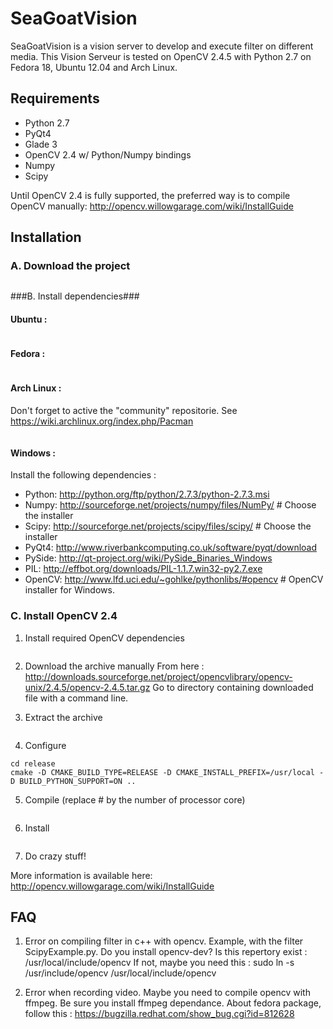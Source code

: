 SeaGoatVision
=============
SeaGoatVision is a vision server to develop and execute filter on different media.
This Vision Serveur is tested on OpenCV 2.4.5 with Python 2.7 on Fedora 18, Ubuntu 12.04 and Arch Linux.

Requirements
------------

 - Python 2.7
 - PyQt4
 - Glade 3
 - OpenCV 2.4 w/ Python/Numpy bindings
 - Numpy
 - Scipy

Until OpenCV 2.4 is fully supported, the preferred way is to compile OpenCV manually:
http://opencv.willowgarage.com/wiki/InstallGuide

Installation
------------
### A. Download the project ###
```git clone git://github.com/Octets/SeaGoatVision.git
```

###B. Install dependencies###
#### Ubuntu : ####
```sudo apt-get install python python-numpy python-scipy python-opencv python-protobuf protobuf-compiler python-pyside python-qt4 python-imaging
```

#### Fedora : ####
```sudo yum install python numpy scipy opencv-python protobuf-python protobuf protobuf-compiler python-pyside PyQT4 python-imaging
```

#### Arch Linux : ####
Don't forget to active the "community" repositorie. See https://wiki.archlinux.org/index.php/Pacman
```pacman -S python2 python2-numpy python2-scipy opencv protobuf protobuf-python python2-pyside python2-pyqt python2-imaging
```

#### Windows : ####
Install the following dependencies :

 - Python:     http://python.org/ftp/python/2.7.3/python-2.7.3.msi
 - Numpy: 	http://sourceforge.net/projects/numpy/files/NumPy/	# Choose the installer
 - Scipy:	http://sourceforge.net/projects/scipy/files/scipy/	# Choose the installer
 - PyQt4:	http://www.riverbankcomputing.co.uk/software/pyqt/download
 - PySide: 	http://qt-project.org/wiki/PySide_Binaries_Windows
 - PIL:		http://effbot.org/downloads/PIL-1.1.7.win32-py2.7.exe
 - OpenCV: 	http://www.lfd.uci.edu/~gohlke/pythonlibs/#opencv	# OpenCV installer for Windows.

### C. Install OpenCV 2.4 ###

1. Install required OpenCV dependencies
```sudo apt-get install cmake cmake-gui gcc pkg-config libavformat-dev libswscale-dev
```

2. Download the archive manually
	From here : http://downloads.sourceforge.net/project/opencvlibrary/opencv-unix/2.4.5/opencv-2.4.5.tar.gz
	Go to directory containing downloaded file with a command line.

3. Extract the archive
```tar -xvf OpenCV-2.4.5.tar.gz && cd OpenCV-2.4.5
```

4. Configure
```mkdir release
cd release
cmake -D CMAKE_BUILD_TYPE=RELEASE -D CMAKE_INSTALL_PREFIX=/usr/local -D BUILD_PYTHON_SUPPORT=ON ..
```

5. Compile (replace # by the number of processor core)
```make -j#
```

6. Install
```sudo make install
```

7. Do crazy stuff!

More information is available here: http://opencv.willowgarage.com/wiki/InstallGuide

FAQ
---

1. Error on compiling filter in c++ with opencv. Example, with the filter ScipyExample.py.
Do you install opencv-dev? Is this repertory exist : /usr/local/include/opencv
If not, maybe you need this : sudo ln -s /usr/include/opencv /usr/local/include/opencv

2. Error when recording video.
Maybe you need to compile opencv with ffmpeg. Be sure you install ffmpeg dependance.
About fedora package, follow this : https://bugzilla.redhat.com/show_bug.cgi?id=812628
